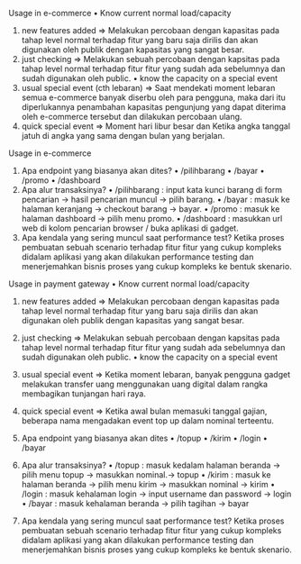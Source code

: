Usage in e-commerce
•	Know current normal load/capacity
1.	new features added => Melakukan percobaan dengan kapasitas pada tahap level normal terhadap fitur yang baru saja dirilis dan akan digunakan oleh publik dengan kapasitas yang sangat besar.
2.	just checking => Melakukan sebuah percobaan dengan kapsitas pada tahap level normal terhadap fitur fitur yang sudah ada sebelumnya dan sudah digunakan oleh public.
•	know the capacity on a special event
1.	usual special event (cth lebaran) => Saat mendekati moment lebaran semua e-commerce banyak diserbu oleh para pengguna, maka dari itu diperlukannya penambahan kapasitas pengunjung yang dapat diterima oleh e-commerce tersebut dan dilakukan percobaan ulang.
2.	quick special event => Moment hari libur besar dan Ketika angka tanggal jatuh di angka yang sama dengan bulan yang berjalan.

Usage in e-commerce
1.	Apa endpoint yang biasanya akan dites? 
•	/pilihbarang
•	/bayar
•	/promo
•	/dashboard
2.	Apa alur transaksinya?
•	/pilihbarang : input kata kunci barang di form pencarian -> hasil pencarian muncul -> pilih barang.
•	/bayar : masuk ke halaman keranjang -> checkout barang -> bayar.
•	/promo : masuk ke halaman dashboard -> pilih menu promo.
•	/dashboard : masukkan url web di kolom pencarian browser / buka aplikasi di gadget.
3.	Apa kendala yang sering muncul saat performance test? Ketika proses pembuatan sebuah scenario terhadap fitur fitur yang cukup kompleks didalam aplikasi yang akan dilakukan performance testing dan menerjemahkan bisnis proses yang cukup kompleks ke bentuk skenario.


Usage in payment gateway
•	Know current normal load/capacity
1.	new features added => Melakukan percobaan dengan kapasitas pada tahap level normal terhadap fitur yang baru saja dirilis dan akan digunakan oleh publik dengan kapasitas yang sangat besar.
2.	just checking => Melakukan sebuah percobaan dengan kapsitas pada tahap level normal terhadap fitur fitur yang sudah ada sebelumnya dan sudah digunakan oleh public.
•	know the capacity on a special event
1.	usual special event => Ketika moment lebaran, banyak pengguna gadget melakukan transfer uang menggunakan uang digital dalam rangka membagikan tunjangan hari raya.
2.	quick special event => Ketika awal bulan memasuki tanggal gajian, beberapa nama mengadakan event top up dalam nominal terteentu.

1.	Apa endpoint yang biasanya akan dites
•	/topup
•	/kirim
•	/login
•	/bayar
2.	Apa alur transaksinya?
•	/topup : masuk kedalam halaman beranda -> pilih menu topup -> masukkan nominal.-> topup
•	/kirim : masuk ke halaman beranda -> pilih menu kirim -> masukkan nominal -> kirim 
•	/login : masuk kehalaman login -> input username dan password -> login
•	/bayar : masuk kehalaman beranda -> pilih tagihan -> bayar

4.	Apa kendala yang sering muncul saat performance test? Ketika proses pembuatan sebuah scenario terhadap fitur fitur yang cukup kompleks didalam aplikasi yang akan dilakukan performance testing dan menerjemahkan bisnis proses yang cukup kompleks ke bentuk skenario.

